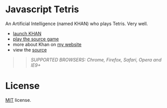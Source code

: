 Javascript Tetris
=================

An Artificial Intelligence (named KHAN) who plays Tetris. Very well.

 * [launch KHAN](https://megastardaboss.github.io/javascript-tetris/)
 * [play the source game](http://codeincomplete.com/projects/tetris/)
 * more about Khan on [my website](http://schwastuff.me/khan.html)
 * view the [source](https://github.com/jakesgordon/javascript-tetris)

>> _*SUPPORTED BROWSERS*: Chrome, Firefox, Safari, Opera and IE9+_


License
=======

[MIT](http://en.wikipedia.org/wiki/MIT_License) license.


